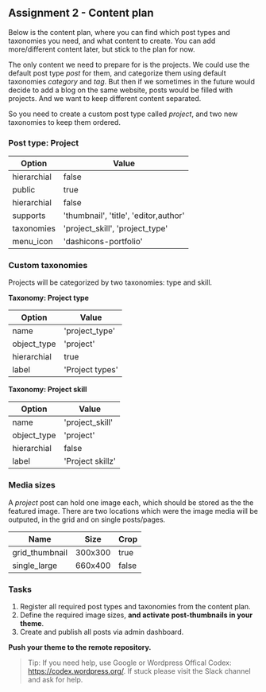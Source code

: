 ##  Assignment 2 - Content plan
Below is the content plan, where you can find which post types and taxonomies you need, and what content to create. You can add more/different content later, but stick to the plan for now.

The only content we need to prepare for is the projects. We could use the default post type *post* for them, and categorize them using default taxonomies *category* and *tag*. But then if we sometimes in the future would decide to add a blog on the same website, posts would be filled with projects. And we want to keep different content separated.

So you need to create a custom post type called *project*, and two new taxonomies to keep them ordered.

### Post type: Project
| Option | Value |
|---|---|
| hierarchial | false |
| public | true |
| hierarchial | false |
| supports | 'thumbnail', 'title', 'editor,author' |
| taxonomies | 'project_skill', 'project_type' |
| menu_icon | 'dashicons-portfolio' |

### Custom taxonomies
Projects will be categorized by two taxonomies: type and skill.

**Taxonomy: Project type**

| Option | Value |
|---|---|
| name | 'project_type' |
| object_type | 'project' |
| hierarchial | true |
| label | 'Project types' |

**Taxonomy: Project skill**

| Option | Value |
|---|---|
| name | 'project_skill' |
| object_type | 'project' |
| hierarchial | false |
| label | 'Project skillz' |

### Media sizes
A *project* post can hold one image each, which should be stored as the the featured image. There are two locations which were the image media will be outputed, in the grid and on single posts/pages.

| Name | Size | Crop |
|---|---|--|
| grid_thumbnail | 300x300 | true |
| single_large | 660x400 | false |

### Tasks
1. Register all required post types and taxonomies from the content plan.
1. Define the required image sizes, **and activate post-thumbnails in your theme**.
2. Create and publish all posts via admin dashboard.

**Push your theme to the remote repository.**

> Tip: If you need help, use Google or Wordpress Offical Codex: https://codex.wordpress.org/. If stuck please visit the Slack channel and ask for help.
